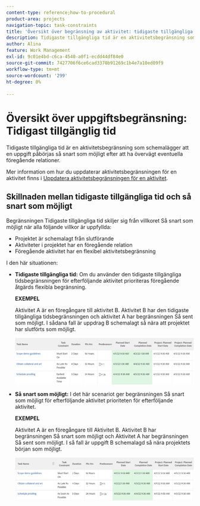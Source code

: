 ```yaml
---
content-type: reference;how-to-procedural
product-area: projects
navigation-topic: task-constraints
title: 'Översikt över begränsning av aktivitet: tidigaste tillgängliga tid'
description: Tidigaste tillgängliga tid är en aktivitetsbegränsning som schemalägger att en uppgift påbörjas så snart som möjligt efter att ha övervägt eventuella föregående relationer.
author: Alina
feature: Work Management
exl-id: 9c01e4bd-c6ca-4540-a0f1-ecdd44df84e0
source-git-commit: 7427706f6ce6cad3370b91269c1b4e7a10ed09f9
workflow-type: tm+mt
source-wordcount: '299'
ht-degree: 0%

---
```


# Översikt över uppgiftsbegränsning: Tidigast tillgänglig tid

Tidigaste tillgängliga tid är en aktivitetsbegränsning som schemalägger att en uppgift påbörjas så snart som möjligt efter att ha övervägt eventuella föregående relationer.

Mer information om hur du uppdaterar aktivitetsbegränsningen för en aktivitet finns i [Uppdatera aktivitetsbegränsningen för en aktivitet](../../../manage-work/tasks/task-constraints/update-task-constraint-of-task.md).

<!--
<p data-mc-conditions="QuicksilverOrClassic.Draft mode">(NOTE: replaced with new article linked above) </p>
-->

<!--
<p data-mc-conditions="QuicksilverOrClassic.Draft mode">To update the Task Constraint to Earliest Available Time:</p>
-->

<!--
   <li value="1" data-mc-conditions="QuicksilverOrClassic.Draft mode">Go to a task whose constraint you want to modify. </li>
   -->

<!--
   <p data-mc-conditions="QuicksilverOrClassic.Draft mode">Click <strong>Edit Task</strong>.</p>
   -->

<!--
   <p data-mc-conditions="QuicksilverOrClassic.Draft mode">Click the <strong>More</strong> icon <img src="assets/qs-more-icon-on-an-object.png"> next to the task name, then click <strong>Edit</strong>.</p>
   -->

<!--
   <p data-mc-conditions="QuicksilverOrClassic.Draft mode">In the <strong>Overview</strong> section, expand the <strong>Task Constraint</strong> drop-down menu.</p>
   -->

<!--
   <p data-mc-conditions="QuicksilverOrClassic.Draft mode">Select <strong>Earliest Available Time</strong>.</p>
   -->

<!--
   <li value="5" data-mc-conditions="QuicksilverOrClassic.Draft mode">Click <strong>Save Changes</strong>.</li>
   -->

## Skillnaden mellan tidigaste tillgängliga tid och så snart som möjligt

<!--
<p data-mc-conditions="QuicksilverOrClassic.Draft mode">(NOTE: [! This section is duplicated in "Earliest Available Time"])</p>
-->

Begränsningen Tidigaste tillgängliga tid skiljer sig från villkoret Så snart som möjligt när alla följande villkor är uppfyllda:

* Projektet är schemalagt från slutförande
* Aktiviteter i projektet har en föregående relation
* Föregående aktivitet har en flexibel aktivitetsbegränsning

I den här situationen:

* **Tidigaste tillgängliga tid:** Om du använder den tidigaste tillgängliga tidsbegränsningen för efterföljande aktivitet prioriteras föregående åtgärds flexibla begränsning.

  **EXEMPEL**

  Aktivitet A är en föregångare till aktivitet B. Aktivitet B har den tidigaste tillgängliga tidsbegränsningen och aktivitet A har begränsningen Så sent som möjligt. I sådana fall är uppdrag B schemalagt så nära att projektet har slutförts som möjligt.

  ![Tidigaste tillgängliga tidsbegränsning när aktiviteten har datum nära projektets slutförandedatum](assets/earliest-available-constraint-dates-closer-to-project-completion-350x137.png)

* **Så snart som möjligt:** I det här scenariot ger begränsningen Så snart som möjligt för efterföljande aktivitet prioriteten för efterföljande aktivitet.

  **EXEMPEL**

  Aktivitet A är en föregångare till Aktivitet B. Aktivitet B har begränsningen Så snart som möjligt och Aktivitet A har begränsningen Så sent som möjligt. I så fall är uppgift B schemalagd så nära projektets början som möjligt.

  ![Som möjligt så snart som möjligt när aktiviteten har datum nära projektets startdatum](assets/as-soon-as-possible-dates-closer-to-project-start-350x126.png)
